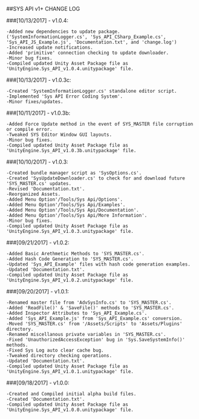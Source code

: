 ##SYS API v1+ CHANGE LOG

###[10/13/2017] - v1.0.4:

	-Added new dependencies to update package. ('SystemInformationLogger.cs', 'Sys_API_CSharp_Example.cs', 'Sys_API_JS_Example.js', 'Documentation.txt', and 'change.log')
	-Increased update notifications.
	-Added 'primitive' connection checking to update downloader.
	-Minor bug fixes.
	-Compiled updated Unity Asset Package file as 'UnityEngine.Sys_API_v1.0.4.unitypackage' file.

###[10/13/2017] - v1.0.3c:

	-Created 'SystemInformationLogger.cs' standalone editor script.
	-Implemented 'Sys API Error Coding System'.
	-Minor fixes/updates.

###[10/11/2017] - v1.0.3b:

	-Added Force Update method in the event of SYS_MASTER file corruption or compile error.
	-Tweaked SYS Editor Window GUI layouts.
	-Minor bug fixes.
	-Compiled updated Unity Asset Package file as 'UnityEngine.Sys_API_v1.0.3b.unitypackage' file.


###[10/10/2017] - v1.0.3:

	-Created bundle manager script as 'SysOptions.cs'.
	-Created 'SysUpdateDownloader.cs' to check for and download future 'SYS_MASTER.cs' updates.
	-Revised 'Documentation.txt'.
	-Reorganized Assets.
	-Added Menu Option'/Tools/Sys Api/Options'.
	-Added Menu Option'/Tools/Sys Api/Examples'.
	-Added Menu Option'/Tools/Sys Api/Documentation'.
	-Added Menu Option'/Tools/Sys Api/More Information'.
	-Minor bug fixes.
	-Compiled updated Unity Asset Package file as 'UnityEngine.Sys_API_v1.0.3.unitypackage' file.

###[09/21/2017] - v1.0.2:

	-Added Basic Arethmetic Methods to 'SYS_MASTER.cs'.
	-Added Hash Code Generation to 'SYS_MASTER.cs'.
	-Updated 'Sys_API_Example' files with hash code generation examples.
	-Updated 'Documentation.txt'.
	-Compiled updated Unity Asset Package file as 'UnityEngine.Sys_API_v1.0.2.unitypackage' file.

###[09/20/2017] - v1.0.1:

	-Renamed master file from 'AdvSysInfo.cs' to 'SYS_MASTER.cs'.
	-Added 'ReadFile()' & 'SaveFile()' methods to 'SYS_MASTER.cs'.
	-Added Inspector Attributes to 'Sys_API_Example.cs'.
	-Added 'Sys_API_Example.js' from 'Sys_API_Example.cs' conversion.
	-Moved 'SYS_MASTER.cs' from '/Assets/Scripts' to 'Assets/Plugins' directory.
	-Renamed miscellanous private variables in 'SYS_MASTER.cs'.
	-Fixed 'UnauthorizedAccessException' bug in 'Sys.SaveSystemInfo()' methods.
	-Fixed Sys Log auto clear cache bug.
	-Tweaked directory checking operations.
	-Updated 'Documentation.txt'.
	-Compiled updated Unity Asset Package file as 'UnityEngine.Sys_API_v1.0.1.unitypackage' file.

###[09/18/2017] - v1.0.0:

	-Created and Compiled initial alpha build files.
	-Created 'Documentation.txt'.
	-Compiled updated Unity Asset Package file as 'UnityEngine.Sys_API_v1.0.0.unitypackage' file.
